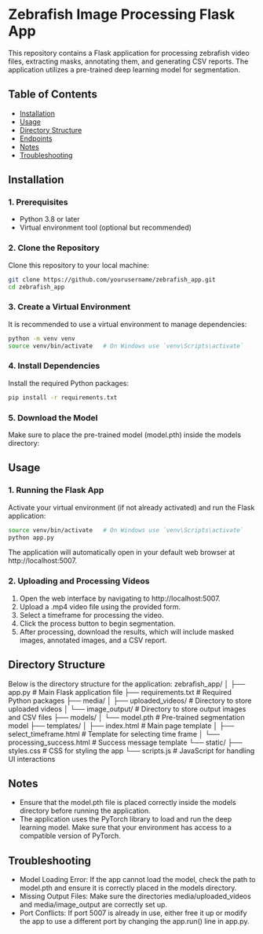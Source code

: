 # Zebrafish Image Processing Flask App

This repository contains a Flask application for processing zebrafish video files, extracting masks, annotating them, and generating CSV reports. The application utilizes a pre-trained deep learning model for segmentation.

## Table of Contents

- [Installation](#installation)
- [Usage](#usage)
- [Directory Structure](#directory-structure)
- [Endpoints](#endpoints)
- [Notes](#notes)
- [Troubleshooting](#troubleshooting)

## Installation

### 1. Prerequisites

- Python 3.8 or later
- Virtual environment tool (optional but recommended)

### 2. Clone the Repository

Clone this repository to your local machine:

```bash
git clone https://github.com/yourusername/zebrafish_app.git
cd zebrafish_app
```

### 3. Create a Virtual Environment
It is recommended to use a virtual environment to manage dependencies:
```bash
python -m venv venv
source venv/bin/activate   # On Windows use `venv\Scripts\activate`
```

### 4. Install Dependencies
Install the required Python packages:
```bash
pip install -r requirements.txt
```

### 5. Download the Model
Make sure to place the pre-trained model (model.pth) inside the models directory:

## Usage

### 1. Running the Flask App
Activate your virtual environment (if not already activated) and run the Flask application:
```bash
source venv/bin/activate   # On Windows use `venv\Scripts\activate`
python app.py
```
The application will automatically open in your default web browser at http://localhost:5007.

### 2. Uploading and Processing Videos
1.	Open the web interface by navigating to http://localhost:5007.
2.	Upload a .mp4 video file using the provided form.
3.	Select a timeframe for processing the video.
4.	Click the process button to begin segmentation.
5.	After processing, download the results, which will include masked images, annotated images, and a CSV report.

## Directory Structure
Below is the directory structure for the application:
  zebrafish_app/
│
├── app.py                 # Main Flask application file
├── requirements.txt       # Required Python packages
├── media/
│   ├── uploaded_videos/   # Directory to store uploaded videos
│   └── image_output/      # Directory to store output images and CSV files
├── models/
│   └── model.pth          # Pre-trained segmentation model
├── templates/
│   ├── index.html         # Main page template
│   ├── select_timeframe.html  # Template for selecting time frame
│   └── processing_success.html # Success message template
└── static/
    ├── styles.css         # CSS for styling the app
    └── scripts.js         # JavaScript for handling UI interactions

## Notes
- Ensure that the model.pth file is placed correctly inside the models directory before running the application.
- The application uses the PyTorch library to load and run the deep learning model. Make sure that your environment has access to a compatible version of PyTorch.

## Troubleshooting
- Model Loading Error: If the app cannot load the model, check the path to model.pth and ensure it is correctly placed in the models directory.
- Missing Output Files: Make sure the directories media/uploaded_videos and media/image_output are correctly set up.
- Port Conflicts: If port 5007 is already in use, either free it up or modify the app to use a different port by changing the app.run() line in app.py.
